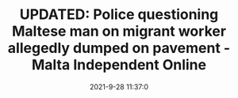 ---
"title": "UPDATED: Police questioning Maltese man on migrant worker allegedly dumped on pavement - Malta Independent Online"
"date": "2021-9-28 11:37:0"
"feed_name": "GOOGLENEWSCONSTRUCTION"
"feed_website": "https://news.google.com/search?q=construction%2Bincident&hl=en-US&gl=US&ceid=US:en"
"feed_rss": "https://news.google.com/rss/search?q=construction%2Bincident&hl=en-US&gl=US&ceid=US:en"
"link": "https://www.independent.com.mt/articles/2021-09-28/local-news/Migrant-worker-allegedly-dumped-on-side-of-road-after-falling-two-storeys-at-construction-site-6736237099"
"source": "{'href': 'https://www.independent.com.mt', 'title': 'Malta Independent Online'}"
"file": "_posts/2021-1-1-55a66c68ae5da6bce13d0bafa83d8c485798d8d0.md"
"accident": "0"
"drilling": "0"
"dead": "0"
"injured": "0"
"arrested": "0"
"where": "unknown site"
"place": "unknown place"
---